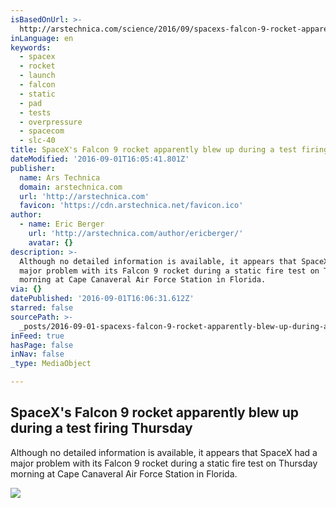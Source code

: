 ```yaml
---
isBasedOnUrl: >-
  http://arstechnica.com/science/2016/09/spacexs-falcon-9-rocket-apparently-blew-up-during-a-test-firing-thursday/
inLanguage: en
keywords:
  - spacex
  - rocket
  - launch
  - falcon
  - static
  - pad
  - tests
  - overpressure
  - spacecom
  - slc-40
title: SpaceX's Falcon 9 rocket apparently blew up during a test firing Thursday
dateModified: '2016-09-01T16:05:41.801Z'
publisher:
  name: Ars Technica
  domain: arstechnica.com
  url: 'http://arstechnica.com'
  favicon: 'https://cdn.arstechnica.net/favicon.ico'
author:
  - name: Eric Berger
    url: 'http://arstechnica.com/author/ericberger/'
    avatar: {}
description: >-
  Although no detailed information is available, it appears that SpaceX had a
  major problem with its Falcon 9 rocket during a static fire test on Thursday
  morning at Cape Canaveral Air Force Station in Florida.
via: {}
datePublished: '2016-09-01T16:06:31.612Z'
starred: false
sourcePath: >-
  _posts/2016-09-01-spacexs-falcon-9-rocket-apparently-blew-up-during-a-test-fi.md
inFeed: true
hasPage: false
inNav: false
_type: MediaObject

---
```

<article style=""><h1>SpaceX's Falcon 9 rocket apparently blew up during a test firing Thursday</h1><p>Although no detailed information is available, it appears that SpaceX had a major problem with its Falcon 9 rocket during a static fire test on Thursday morning at Cape Canaveral Air Force Station in Florida.</p><img src="http://cdn.arstechnica.net/wp-content/uploads/2016/09/27661317636_4c5058a919_k-800x586.jpg" /></article>